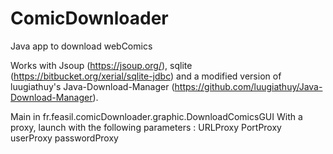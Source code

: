 # ComicDownloader
Java app to download webComics

Works with Jsoup (https://jsoup.org/), sqlite (https://bitbucket.org/xerial/sqlite-jdbc) and a modified version of luugiathuy's Java-Download-Manager (https://github.com/luugiathuy/Java-Download-Manager).

Main in fr.feasil.comicDownloader.graphic.DownloadComicsGUI
With a proxy, launch with the following parameters : URLProxy PortProxy userProxy passwordProxy
